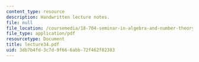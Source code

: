 ```yaml
---
content_type: resource
description: Handwritten lecture notes.
file: null
file_location: /coursemedia/18-704-seminar-in-algebra-and-number-theory-rational-points-on-elliptic-curves-fall-2004/3db7b4fd3c7d9f666abb72f462f82383_lecture34.pdf
file_type: application/pdf
resourcetype: Document
title: lecture34.pdf
uid: 3db7b4fd-3c7d-9f66-6abb-72f462f82383
---
```


